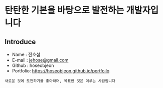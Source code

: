 # 탄탄한 기본을 바탕으로 발전하는 개발자입니다

## Introduce
* Name : 전호섭
* E-mail : jehose@gmail.com
* Github : hoseobjeon
* Portfolio: https://hoseobjeon.github.io/portfoilo

```
새로운 것에 도전하기를 좋아하며, 목표한 것은 이루는 사람입니다
```
